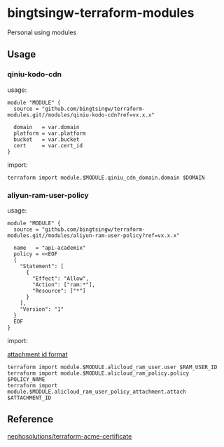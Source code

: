 # bingtsingw-terraform-modules

Personal using modules

## Usage

### qiniu-kodo-cdn

usage:

```hcl
module "MODULE" {
  source = "github.com/bingtsingw/terraform-modules.git//modules/qiniu-kodo-cdn?ref=vx.x.x"

  domain   = var.domain
  platform = var.platform
  bucket   = var.bucket
  cert     = var.cert_id
}
```

import:

```shell
terraform import module.$MODULE.qiniu_cdn_domain.domain $DOMAIN
```

### aliyun-ram-user-policy

usage:

```hcl
module "MODULE" {
  source = "github.com/bingtsingw/terraform-modules.git//modules/aliyun-ram-user-policy?ref=vx.x.x"

  name   = "api-academix"
  policy = <<EOF
  {
    "Statement": [
      {
        "Effect": "Allow",
        "Action": ["ram:*"],
        "Resource": ["*"]
      }
    ],
    "Version": "1"
  }
  EOF
}
```

import:

[attachment id format](https://registry.terraform.io/providers/aliyun/alicloud/latest/docs/resources/ram_user_policy_attachment#id)

```shell
terraform import module.$MODULE.alicloud_ram_user.user $RAM_USER_ID
terraform import module.$MODULE.alicloud_ram_policy.policy $POLICY_NAME
terraform import module.$MODULE.alicloud_ram_user_policy_attachment.attach $ATTACHMENT_ID
```

## Reference

[nephosolutions/terraform-acme-certificate](https://github.com/nephosolutions/terraform-acme-certificate)
